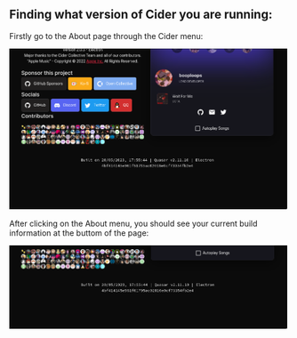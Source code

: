 ## Finding what version of Cider you are running:

Firstly go to the About page through the Cider menu:

<img src="/docs/CiderMenu.png" width="500" alt="Cider Menu" />

After clicking on the About menu, you should see your current build information at the buttom of the page:

<img src="/docs/AboutPage.png" width="500" alt="About Page" />